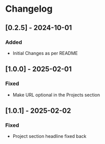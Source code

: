 # Changelog

## [0.2.5] - 2024-10-01
### Added
- Initial Changes as per README

## [1.0.0] - 2025-02-01
### Fixed
- Make URL optional in the Projects section

## [1.0.1] - 2025-02-02
### Fixed
- Project section headline fixed back